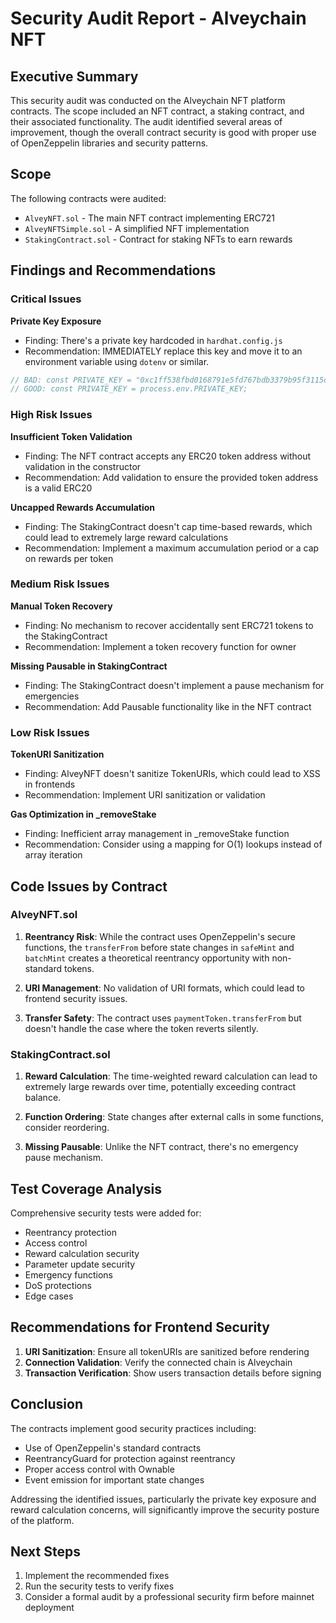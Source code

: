 # Security Audit Report - Alveychain NFT

## Executive Summary

This security audit was conducted on the Alveychain NFT platform contracts. The scope included an NFT contract, a staking contract, and their associated functionality. The audit identified several areas of improvement, though the overall contract security is good with proper use of OpenZeppelin libraries and security patterns.

## Scope

The following contracts were audited:
- `AlveyNFT.sol` - The main NFT contract implementing ERC721
- `AlveyNFTSimple.sol` - A simplified NFT implementation
- `StakingContract.sol` - Contract for staking NFTs to earn rewards

## Findings and Recommendations

### Critical Issues

**Private Key Exposure**
- Finding: There's a private key hardcoded in `hardhat.config.js`
- Recommendation: IMMEDIATELY replace this key and move it to an environment variable using `dotenv` or similar.
```javascript
// BAD: const PRIVATE_KEY = "0xc1ff538fbd0168791e5fd767bdb3379b95f3115c95c54fe25a6c28b7bebeda3a";
// GOOD: const PRIVATE_KEY = process.env.PRIVATE_KEY;
```

### High Risk Issues

**Insufficient Token Validation**
- Finding: The NFT contract accepts any ERC20 token address without validation in the constructor
- Recommendation: Add validation to ensure the provided token address is a valid ERC20

**Uncapped Rewards Accumulation**
- Finding: The StakingContract doesn't cap time-based rewards, which could lead to extremely large reward calculations
- Recommendation: Implement a maximum accumulation period or a cap on rewards per token

### Medium Risk Issues

**Manual Token Recovery**
- Finding: No mechanism to recover accidentally sent ERC721 tokens to the StakingContract
- Recommendation: Implement a token recovery function for owner

**Missing Pausable in StakingContract**
- Finding: The StakingContract doesn't implement a pause mechanism for emergencies
- Recommendation: Add Pausable functionality like in the NFT contract

### Low Risk Issues

**TokenURI Sanitization**
- Finding: AlveyNFT doesn't sanitize TokenURIs, which could lead to XSS in frontends
- Recommendation: Implement URI sanitization or validation

**Gas Optimization in _removeStake**
- Finding: Inefficient array management in _removeStake function
- Recommendation: Consider using a mapping for O(1) lookups instead of array iteration

## Code Issues by Contract

### AlveyNFT.sol

1. **Reentrancy Risk**: While the contract uses OpenZeppelin's secure functions, the `transferFrom` before state changes in `safeMint` and `batchMint` creates a theoretical reentrancy opportunity with non-standard tokens.

2. **URI Management**: No validation of URI formats, which could lead to frontend security issues.

3. **Transfer Safety**: The contract uses `paymentToken.transferFrom` but doesn't handle the case where the token reverts silently.

### StakingContract.sol

1. **Reward Calculation**: The time-weighted reward calculation can lead to extremely large rewards over time, potentially exceeding contract balance.

2. **Function Ordering**: State changes after external calls in some functions, consider reordering.

3. **Missing Pausable**: Unlike the NFT contract, there's no emergency pause mechanism.

## Test Coverage Analysis

Comprehensive security tests were added for:
- Reentrancy protection
- Access control
- Reward calculation security
- Parameter update security
- Emergency functions
- DoS protections
- Edge cases

## Recommendations for Frontend Security

1. **URI Sanitization**: Ensure all tokenURIs are sanitized before rendering
2. **Connection Validation**: Verify the connected chain is Alveychain
3. **Transaction Verification**: Show users transaction details before signing

## Conclusion

The contracts implement good security practices including:
- Use of OpenZeppelin's standard contracts
- ReentrancyGuard for protection against reentrancy
- Proper access control with Ownable
- Event emission for important state changes

Addressing the identified issues, particularly the private key exposure and reward calculation concerns, will significantly improve the security posture of the platform.

## Next Steps

1. Implement the recommended fixes
2. Run the security tests to verify fixes
3. Consider a formal audit by a professional security firm before mainnet deployment 
